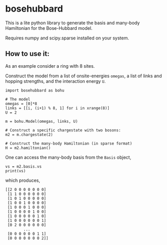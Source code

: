 # bosehubbard

This is a lite python library to generate the basis and many-body Hamiltonian for the Bose-Hubbard model.

Requires numpy and scipy.sparse installed on your system.

## How to use it:

As an example consider a ring with 8 sites. 

Construct the model from a list of onsite-energies `omegas`, a list of links and hopping strengths, and the interaction energy `U`.

```
import bosehubbard as bohu

# The model
omegas = [0]*8
links = [[i, (i+1) % 8, 1] for i in xrange(8)]
U = 2

m = bohu.Model(omegas, links, U)

# Construct a specific chargestate with two bosons:
m2 = m.chargestate(2)

# Construct the many-body Hamiltonian (in sparse format)
H = m2.hamiltonian()
```

One can access the many-body basis from the `Basis` object,

```
vs = m2.basis.vs
print(vs)
```

which produces,
```
[[2 0 0 0 0 0 0 0]
 [1 1 0 0 0 0 0 0]
 [1 0 1 0 0 0 0 0]
 [1 0 0 1 0 0 0 0]
 [1 0 0 0 1 0 0 0]
 [1 0 0 0 0 1 0 0]
 [1 0 0 0 0 0 1 0]
 [1 0 0 0 0 0 0 1]
 [0 2 0 0 0 0 0 0]
        ...
 [0 0 0 0 0 0 1 1]
 [0 0 0 0 0 0 0 2]]
 ```

